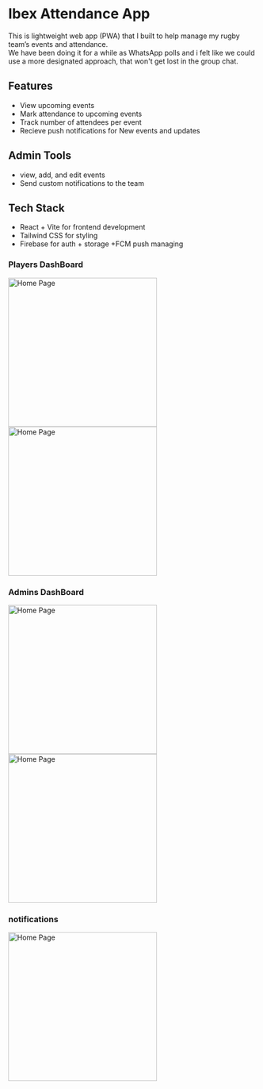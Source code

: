 # Ibex Attendance App

This is lightweight web app (PWA) that I built to help manage my rugby team’s events and attendance.  
We have been doing it for a while as WhatsApp polls and i felt like we could use a more designated approach, that won't get lost in the group chat.

##  Features
- View upcoming events
- Mark attendance to upcoming events
- Track number of attendees per event
- Recieve push notifications for New events and updates

##  Admin Tools 
- view, add, and edit events
- Send custom notifications to the team

## Tech Stack
- React + Vite for frontend development
- Tailwind CSS for styling
- Firebase for auth + storage +FCM push managing

### Players DashBoard
<img src="./screenshots/eventdetails.png" alt="Home Page" width="300"/> <img src="./screenshots/playerslist.png" alt="Home Page" width="300"/> 
### Admins DashBoard
<img src="./screenshots/newevent.jpg" alt="Home Page" width="300"/> <img src="./screenshots/sendnotification.png" alt="Home Page" width="300"/>
### notifications
<img src="./screenshots/notifications.png" alt="Home Page" width="300"/>
